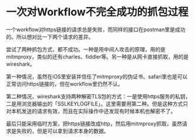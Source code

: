 # 一次对Workflow不完全成功的抓包过程


一个workflow对https链接的请求总是失败，而同样的接口在postman里是成功的。所以想对比一下两个请求的差异。

尝试了两种抓包方式，都不成功。一种是用中间人攻击的原理，用的是mitmproxy，类似的还有charles、fiddler等。另一种是从网卡直接抓取，用的是wireshark。

第一种情况，虽然在iOS里安装并信任了mitmproxy的伪证书、safari里也是可以正常访问https链接的，但在workflow里仍然不认。

第二种情况，wireshark支持两种解密TLS包的方式：一是使用https服务的私钥，二是用浏览器输出的「SSLKEYLOGFILE」。这里需要用第二种。但是这种方式只对本机发送的请求有效，而且在实际操作中还发现有时候本机也解密不了。

最后只能采用临时方案，把https链接改成http，然后用mitmproxy抓取，虽然请求是失败的，但是可以拿到请求本身的数据。

